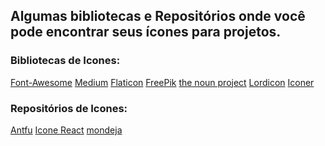 ## Algumas bibliotecas e Repositórios onde você pode encontrar seus ícones para projetos.

### Bibliotecas de Icones:

<div style="">
<a href="https://fontawesome.com/">Font-Awesome</a>
<a href="https://fontawesome.com/">Medium</a>
<a href="https://fontawesome.com/">Flaticon</a>
<a href="https://fontawesome.com/">FreePik</a>
<a href="https://fontawesome.com/">the noun project</a>
<a href="https://fontawesome.com/">Lordicon</a>
<a href="https://fontawesome.com/">Iconer</a>
</div>

### Repositórios de Icones:

<a href="https://github.com/antfu-collective/icones">Antfu</a>
<a href="https://github.com/react-icons/react-icons">Icone React</a>
<a href="https://github.com/simple-icons/simple-icons">mondeja</a>

